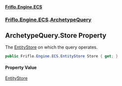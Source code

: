 #### [Friflo.Engine.ECS](index.md#'index')
### [Friflo.Engine.ECS](Friflo.Engine.ECS.md#'Friflo.Engine.ECS').[ArchetypeQuery](ArchetypeQuery.md#'Friflo.Engine.ECS.ArchetypeQuery')

## ArchetypeQuery.Store Property

The [EntityStore](EntityStore.md#'Friflo.Engine.ECS.EntityStore') on which the query operates.

```csharp
public Friflo.Engine.ECS.EntityStore Store { get; }
```

#### Property Value
[EntityStore](EntityStore.md#'Friflo.Engine.ECS.EntityStore')